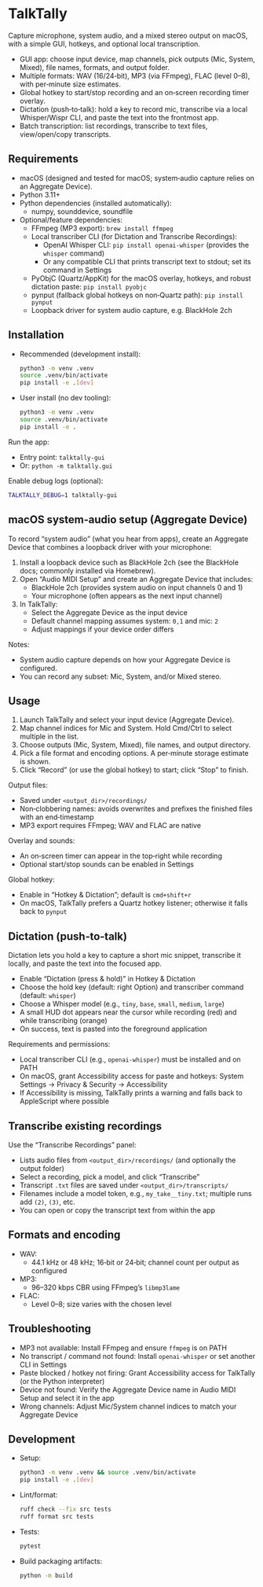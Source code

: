 # TalkTally

Capture microphone, system audio, and a mixed stereo output on macOS, with a simple GUI, hotkeys, and optional local transcription.

- GUI app: choose input device, map channels, pick outputs (Mic, System, Mixed), file names, formats, and output folder.
- Multiple formats: WAV (16/24‑bit), MP3 (via FFmpeg), FLAC (level 0–8), with per‑minute size estimates.
- Global hotkey to start/stop recording and an on‑screen recording timer overlay.
- Dictation (push‑to‑talk): hold a key to record mic, transcribe via a local Whisper/Wispr CLI, and paste the text into the frontmost app.
- Batch transcription: list recordings, transcribe to text files, view/open/copy transcripts.


## Requirements

- macOS (designed and tested for macOS; system‑audio capture relies on an Aggregate Device).
- Python 3.11+
- Python dependencies (installed automatically):
  - numpy, sounddevice, soundfile
- Optional/feature dependencies:
  - FFmpeg (MP3 export): `brew install ffmpeg`
  - Local transcriber CLI (for Dictation and Transcribe Recordings):
    - OpenAI Whisper CLI: `pip install openai-whisper` (provides the `whisper` command)
    - Or any compatible CLI that prints transcript text to stdout; set its command in Settings
  - PyObjC (Quartz/AppKit) for the macOS overlay, hotkeys, and robust dictation paste: `pip install pyobjc`
  - pynput (fallback global hotkeys on non‑Quartz path): `pip install pynput`
  - Loopback driver for system audio capture, e.g. BlackHole 2ch


## Installation

- Recommended (development install):
  ```bash
  python3 -m venv .venv
  source .venv/bin/activate
  pip install -e .[dev]
  ```
- User install (no dev tooling):
  ```bash
  python3 -m venv .venv
  source .venv/bin/activate
  pip install -e .
  ```

Run the app:
- Entry point: `talktally-gui`
- Or: `python -m talktally.gui`

Enable debug logs (optional):
```bash
TALKTALLY_DEBUG=1 talktally-gui
```


## macOS system‑audio setup (Aggregate Device)

To record “system audio” (what you hear from apps), create an Aggregate Device that combines a loopback driver with your microphone:

1) Install a loopback device such as BlackHole 2ch (see the BlackHole docs; commonly installed via Homebrew).
2) Open “Audio MIDI Setup” and create an Aggregate Device that includes:
   - BlackHole 2ch (provides system audio on input channels 0 and 1)
   - Your microphone (often appears as the next input channel)
3) In TalkTally:
   - Select the Aggregate Device as the input device
   - Default channel mapping assumes system: `0,1` and mic: `2`
   - Adjust mappings if your device order differs

Notes:
- System audio capture depends on how your Aggregate Device is configured.
- You can record any subset: Mic, System, and/or Mixed stereo.


## Usage

1) Launch TalkTally and select your input device (Aggregate Device).
2) Map channel indices for Mic and System. Hold Cmd/Ctrl to select multiple in the list.
3) Choose outputs (Mic, System, Mixed), file names, and output directory.
4) Pick a file format and encoding options. A per‑minute storage estimate is shown.
5) Click “Record” (or use the global hotkey) to start; click “Stop” to finish.

Output files:
- Saved under `<output_dir>/recordings/`
- Non‑clobbering names: avoids overwrites and prefixes the finished files with an end‑timestamp
- MP3 export requires FFmpeg; WAV and FLAC are native

Overlay and sounds:
- An on‑screen timer can appear in the top‑right while recording
- Optional start/stop sounds can be enabled in Settings

Global hotkey:
- Enable in “Hotkey & Dictation”; default is `cmd+shift+r`
- On macOS, TalkTally prefers a Quartz hotkey listener; otherwise it falls back to `pynput`


## Dictation (push‑to‑talk)

Dictation lets you hold a key to capture a short mic snippet, transcribe it locally, and paste the text into the focused app.

- Enable “Dictation (press & hold)” in Hotkey & Dictation
- Choose the hold key (default: right Option) and transcriber command (default: `whisper`)
- Choose a Whisper model (e.g., `tiny`, `base`, `small`, `medium`, `large`)
- A small HUD dot appears near the cursor while recording (red) and while transcribing (orange)
- On success, text is pasted into the foreground application

Requirements and permissions:
- Local transcriber CLI (e.g., `openai-whisper`) must be installed and on PATH
- On macOS, grant Accessibility access for paste and hotkeys: System Settings → Privacy & Security → Accessibility
- If Accessibility is missing, TalkTally prints a warning and falls back to AppleScript where possible


## Transcribe existing recordings

Use the “Transcribe Recordings” panel:
- Lists audio files from `<output_dir>/recordings/` (and optionally the output folder)
- Select a recording, pick a model, and click “Transcribe”
- Transcript `.txt` files are saved under `<output_dir>/transcripts/`
- Filenames include a model token, e.g., `my_take__tiny.txt`; multiple runs add `(2)`, `(3)`, etc.
- You can open or copy the transcript text from within the app


## Formats and encoding

- WAV:
  - 44.1 kHz or 48 kHz; 16‑bit or 24‑bit; channel count per output as configured
- MP3:
  - 96–320 kbps CBR using FFmpeg’s `libmp3lame`
- FLAC:
  - Level 0–8; size varies with the chosen level


## Troubleshooting

- MP3 not available: Install FFmpeg and ensure `ffmpeg` is on PATH
- No transcript / command not found: Install `openai-whisper` or set another CLI in Settings
- Paste blocked / hotkey not firing: Grant Accessibility access for TalkTally (or the Python interpreter)
- Device not found: Verify the Aggregate Device name in Audio MIDI Setup and select it in the app
- Wrong channels: Adjust Mic/System channel indices to match your Aggregate Device


## Development

- Setup:
  ```bash
  python3 -m venv .venv && source .venv/bin/activate
  pip install -e .[dev]
  ```
- Lint/format:
  ```bash
  ruff check --fix src tests
  ruff format src tests
  ```
- Tests:
  ```bash
  pytest
  ```
- Build packaging artifacts:
  ```bash
  python -m build
  ```
